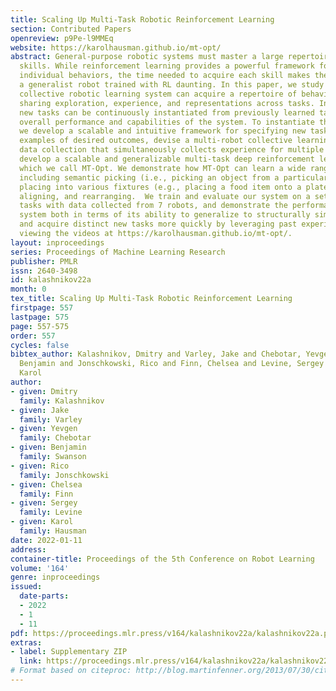 ```yaml
---
title: Scaling Up Multi-Task Robotic Reinforcement Learning
section: Contributed Papers
openreview: p9Pe-l9MMEq
website: https://karolhausman.github.io/mt-opt/
abstract: General-purpose robotic systems must master a large repertoire of diverse
  skills. While reinforcement learning provides a powerful framework for acquiring
  individual behaviors, the time needed to acquire each skill makes the prospect of
  a generalist robot trained with RL daunting. In this paper, we study how a large-scale
  collective robotic learning system can acquire a repertoire of behaviors simultaneously,
  sharing exploration, experience, and representations across tasks. In this framework,
  new tasks can be continuously instantiated from previously learned tasks improving
  overall performance and capabilities of the system. To instantiate this system,
  we develop a scalable and intuitive framework for specifying new tasks through user-provided
  examples of desired outcomes, devise a multi-robot collective learning system for
  data collection that simultaneously collects experience for multiple tasks, and
  develop a scalable and generalizable multi-task deep reinforcement learning method,
  which we call MT-Opt. We demonstrate how MT-Opt can learn a wide range of skills,
  including semantic picking (i.e., picking an object from a particular category),
  placing into various fixtures (e.g., placing a food item onto a plate), covering,
  aligning, and rearranging.  We train and evaluate our system on a set of 12 real-world
  tasks with data collected from 7 robots, and demonstrate the performance of our
  system both in terms of its ability to generalize to structurally similar new tasks,
  and acquire distinct new tasks more quickly by leveraging past experience.  We recommend
  viewing the videos at https://karolhausman.github.io/mt-opt/.
layout: inproceedings
series: Proceedings of Machine Learning Research
publisher: PMLR
issn: 2640-3498
id: kalashnikov22a
month: 0
tex_title: Scaling Up Multi-Task Robotic Reinforcement Learning
firstpage: 557
lastpage: 575
page: 557-575
order: 557
cycles: false
bibtex_author: Kalashnikov, Dmitry and Varley, Jake and Chebotar, Yevgen and Swanson,
  Benjamin and Jonschkowski, Rico and Finn, Chelsea and Levine, Sergey and Hausman,
  Karol
author:
- given: Dmitry
  family: Kalashnikov
- given: Jake
  family: Varley
- given: Yevgen
  family: Chebotar
- given: Benjamin
  family: Swanson
- given: Rico
  family: Jonschkowski
- given: Chelsea
  family: Finn
- given: Sergey
  family: Levine
- given: Karol
  family: Hausman
date: 2022-01-11
address:
container-title: Proceedings of the 5th Conference on Robot Learning
volume: '164'
genre: inproceedings
issued:
  date-parts:
  - 2022
  - 1
  - 11
pdf: https://proceedings.mlr.press/v164/kalashnikov22a/kalashnikov22a.pdf
extras:
- label: Supplementary ZIP
  link: https://proceedings.mlr.press/v164/kalashnikov22a/kalashnikov22a-supp.zip
# Format based on citeproc: http://blog.martinfenner.org/2013/07/30/citeproc-yaml-for-bibliographies/
---
```

